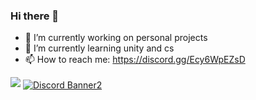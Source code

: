 ### Hi there 👋

- 🔭 I’m currently working on personal projects
- 🌱 I’m currently learning unity and cs
- 📫 How to reach me: https://discord.gg/Ecy6WpEZsD

<img src="https://github-readme-stats.vercel.app/api?username=Criz-595&&show_icons=true&title_color=ffffff&icon_color=bb2acf&text_color=daf7dc&bg_color=151515">
<a href="https://discord.gg/Ecy6WpEZsD"><img align="center" src="https://discordapp.com/api/guilds/755415722062119003/widget.png?style=banner2" alt="Discord Banner2"/>

